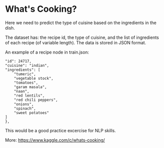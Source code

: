 # What's Cooking?

Here we need to predict the type of cuisine based on the ingredients in the dish.

The dataset has: the recipe id, the type of cuisine, and the list of ingredients of each recipe (of variable length). The data is stored in JSON format. 

An example of a recipe node in train.json:

 ```{
 "id": 24717,
 "cuisine": "indian",
 "ingredients": [
     "tumeric",
     "vegetable stock",
     "tomatoes",
     "garam masala",
     "naan",
     "red lentils",
     "red chili peppers",
     "onions",
     "spinach",
     "sweet potatoes"
 ]
 },
 ```
 
 This would be a good practice excercise for NLP skills.
 
 More: https://www.kaggle.com/c/whats-cooking/
